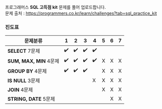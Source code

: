 
프로그래머스 **SQL 고득점 kit** 문제를 풀어 업로드합니다.  
문제 출처 : https://programmers.co.kr/learn/challenges?tab=sql_practice_kit 

### 진도표

문제분류|1|2|3|4|5|6|7
---|---|---|---|---|---|---|---
**SELECT** 7문제 |✔️|✔️|✔️ |✔️| | | 
**SUM, MAX, MIN** 4문제 |✔️|✔️|✔️|✔️|X|X|X
**GROUP BY** 4문제 |✔️|✔️|✔️||X|X| X
**IS NULL** 3문제 | |||X|X|X|X
**JOIN** 4문제 | || ||X|X|X
**STRING, DATE** 5문제 | || ||  |X|X

